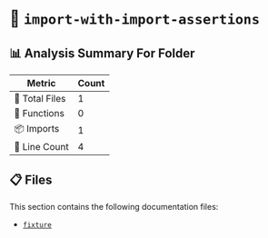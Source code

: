 # 📁 `import-with-import-assertions`

## 📊 Analysis Summary For Folder

| Metric | Count |
|--------|-------|
| 📁 Total Files | 1 |
| 🔧 Functions | 0 |
| 📦 Imports | 1 |
| 🔢 Line Count | 4 |


## 📋 Files

This section contains the following documentation files:

- [`fixture`](./fixture.md)